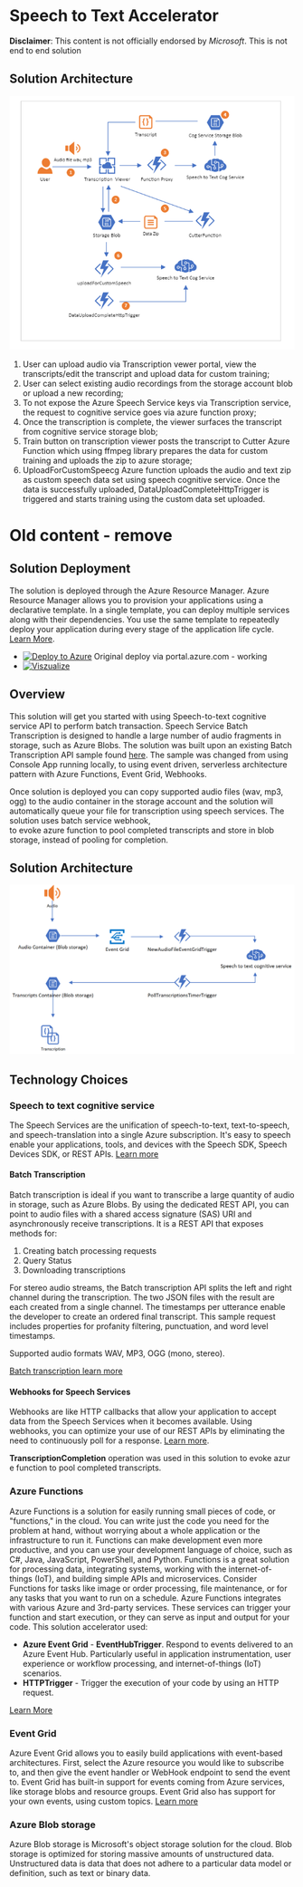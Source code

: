 ﻿# Speech to Text Accelerator

**Disclaimer**: This content is not officially endorsed by *Microsoft*. This is not end to end solution 
 


## Solution Architecture
![](Architecture2.PNG)


1. User can upload audio via Transcription vewer portal, view the transcripts/edit the transcript and upload data for custom training;
2. User can select existing audio recordings from the storage account blob or upload a new recording;
3. To not expose the Azure Speech Service keys via Transcription service, the request to cognitive service goes via  azure function proxy;
4. Once the transcription is complete, the viewer surfaces the transcript from cognitive service storage blob;
5. Train button on transcription viewer posts the transcript to Cutter Azure Function which using ffmpeg library prepares the data for custom training and uploads the zip to azure storage;
6. UploadForCustomSpeecg Azure function uploads the audio and text zip as custom speech data set using speech cognitive service.  Once the data is successfully uploaded,  DataUploadCompleteHttpTrigger is triggered and starts training using the custom data set uploaded. 









# Old content - remove


## Solution Deployment 

The solution is deployed through the Azure Resource Manager. Azure Resource Manager allows you to provision your applications using a declarative template. In a single template, you can deploy multiple services along with their dependencies. You use the same template to repeatedly deploy your application during every stage of the application life cycle. [Learn More](https://docs.microsoft.com/en-au/azure/azure-resource-manager/resource-group-overview).

* [![Deploy to Azure](http://azuredeploy.net/deploybutton.png)](https://portal.azure.com/#create/Microsoft.Template/uri/https%3A%2F%2Fraw.githubusercontent.com%2Ftimleyden%2Fspeechtotextdemo%2Ftranscriptionviewer%2Fazuredeploy.json) Original deploy via portal.azure.com - working
* [![Viszualize](http://armviz.io/visualizebutton.png)](http://armviz.io/#/?load=https%3A%2F%2Fraw.githubusercontent.com%2Ftimleyden%2Fspeechtotextdemo%2fmaster%2Fazuredeploy.json) 



## Overview

This solution will get you started with using Speech-to-text cognitive service API to perform batch transaction. Speech Service Batch Transcription is designed to handle a large number of audio fragments in storage, such as Azure Blobs. The solution was built upon an existing Batch Transcription API sample found [here](https://github.com/Azure-Samples/cognitive-services-speech-sdk/tree/master/samples/batch/csharp). The sample was changed from using Console App running locally, to using event driven, serverless architecture pattern with Azure Functions, Event Grid, Webhooks. 

Once solution is deployed you can copy supported audio files (wav, mp3, ogg) to the audio container in the storage account and the solution will automatically queue your file for transcription using speech services. The solution uses batch service webhook, to evoke azure function to pool completed transcripts and store in blob storage, instead of pooling for completion. 

## Solution Architecture
![](Architecture.PNG)

## Technology Choices 
### Speech to text cognitive service
The Speech Services are the unification of speech-to-text, text-to-speech, and speech-translation into a single Azure subscription. It's easy to speech enable your applications, tools, and devices with the Speech SDK, Speech Devices SDK, or REST APIs. [Learn more](https://docs.microsoft.com/en-gb/azure/cognitive-services/speech-service/overview)
#### Batch Transcription 
Batch transcription is ideal if you want to transcribe a large quantity of audio in storage, such as Azure Blobs. By using the dedicated REST API, you can point to audio files with a shared access signature (SAS) URI and asynchronously receive transcriptions. It is a REST API that exposes methods for:
1. Creating batch processing requests
2. Query Status
3. Downloading transcriptions

For stereo audio streams, the Batch transcription API splits the left and right channel during the transcription. The two JSON files with the result are each created from a single channel. The timestamps per utterance enable the developer to create an ordered final transcript. This sample request includes properties for profanity filtering, punctuation, and word level timestamps.

Supported audio formats WAV, MP3, OGG (mono, stereo).

[Batch transcription learn more](https://docs.microsoft.com/en-gb/azure/cognitive-services/speech-service/batch-transcription)

#### Webhooks for Speech Services
Webhooks are like HTTP callbacks that allow your application to accept data from the Speech Services when it becomes available. Using webhooks, you can optimize your use of our REST APIs by eliminating the need to continuously poll for a response. [Learn more](https://docs.microsoft.com/en-us/azure/cognitive-services/speech-service/webhooks). 

**TranscriptionCompletion** operation was used in this solution to evoke azure function to pool completed transcripts. 

### Azure Functions 
Azure Functions is a solution for easily running small pieces of code, or "functions," in the cloud. You can write just the code you need for the problem at hand, without worrying about a whole application or the infrastructure to run it. Functions can make development even more productive, and you can use your development language of choice, such as C#, Java, JavaScript, PowerShell, and Python. Functions is a great solution for processing data, integrating systems, working with the internet-of-things (IoT), and building simple APIs and microservices. Consider Functions for tasks like image or order processing, file maintenance, or for any tasks that you want to run on a schedule. Azure Functions integrates with various Azure and 3rd-party services. These services can trigger your function and start execution, or they can serve as input and output for your code. This solution accelerator used:
* **Azure Event Grid** - **EventHubTrigger**. Respond to events delivered to an Azure Event Hub. Particularly useful in application instrumentation, user experience or workflow processing, and internet-of-things (IoT) scenarios. 
* **HTTPTrigger** - Trigger the execution of your code by using an HTTP request.

[Learn More](https://docs.microsoft.com/en-us/azure/azure-functions/functions-overview)

### Event Grid
Azure Event Grid allows you to easily build applications with event-based architectures. First, select the Azure resource you would like to subscribe to, and then give the event handler or WebHook endpoint to send the event to. Event Grid has built-in support for events coming from Azure services, like storage blobs and resource groups. Event Grid also has support for your own events, using custom topics. [Learn more](https://docs.microsoft.com/en-au/azure/event-grid/)


### Azure Blob storage
Azure Blob storage is Microsoft's object storage solution for the cloud. Blob storage is optimized for storing massive amounts of unstructured data. Unstructured data is data that does not adhere to a particular data model or definition, such as text or binary data.



